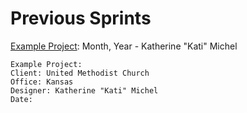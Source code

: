 # Previous Sprints

[Example Project](): Month, Year - Katherine "Kati" Michel

```
Example Project: 
Client: United Methodist Church
Office: Kansas
Designer: Katherine "Kati" Michel
Date: 
```



